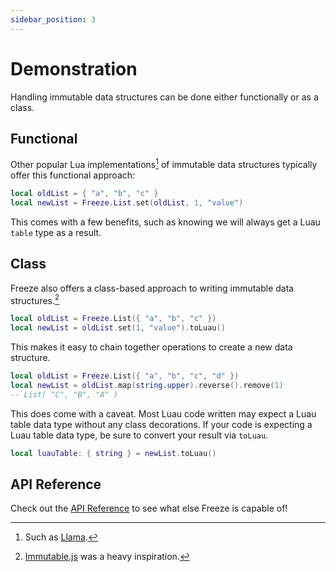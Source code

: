 ```yaml
---
sidebar_position: 3
---
```


# Demonstration

Handling immutable data structures can be done either functionally or as a class.

## Functional

Other popular Lua implementations[^1] of immutable data structures typically offer this functional approach:

```lua
local oldList = { "a", "b", "c" }
local newList = Freeze.List.set(oldList, 1, "value")
```

This comes with a few benefits, such as knowing we will always get a Luau `table` type as a result.


## Class

Freeze also offers a class-based approach to writing immutable data structures.[^2]


```lua
local oldList = Freeze.List({ "a", "b", "c" })
local newList = oldList.set(1, "value").toLuau()
```

This makes it easy to chain together operations to create a new data structure.

```lua
local oldList = Freeze.List({ "a", "b", "c", "d" })
local newList = oldList.map(string.upper).reverse().remove(1)
-- List( "C", "B", "A" )
```

This does come with a caveat. Most Luau code written may expect a Luau table data type without any class decorations. If your code is expecting a Luau table data type, be sure to convert your result via `toLuau`.

```lua
local luauTable: { string } = newList.toLuau()
```

## API Reference
Check out the [API Reference](../api) to see what else Freeze is capable of!


[^1]: Such as [Llama](https://github.com/freddylist/llama).
[^2]:  [Immutable.js](https://immutable-js.com/) was a heavy inspiration.